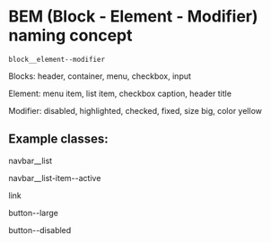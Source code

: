 # BEM (Block - Element - Modifier) naming concept 

`block__element--modifier`

Blocks: header, container, menu, checkbox, input

Element: menu item, list item, checkbox caption, header title

Modifier: disabled, highlighted, checked, fixed, size big, color yellow


## Example classes:

navbar__list

navbar__list-item--active

link

button--large

button--disabled